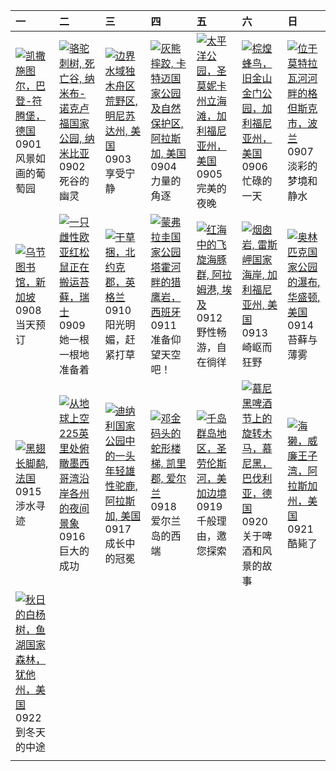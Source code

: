 | 一                                                                                                                                                                                                 | 二                                                                                                                                                                                                      | 三                                                                                                                                                                                                  | 四                                                                                                                                                                                                        | 五                                                                                                                                                                                                    | 六                                                                                                                                                                                                            | 日                                                                                                                                                                                           |
|:--------------------------------------------------------------------------------------------------------------------------------------------------------------------------------------------------|:-------------------------------------------------------------------------------------------------------------------------------------------------------------------------------------------------------|:---------------------------------------------------------------------------------------------------------------------------------------------------------------------------------------------------|:---------------------------------------------------------------------------------------------------------------------------------------------------------------------------------------------------------|:-----------------------------------------------------------------------------------------------------------------------------------------------------------------------------------------------------|:-------------------------------------------------------------------------------------------------------------------------------------------------------------------------------------------------------------|:--------------------------------------------------------------------------------------------------------------------------------------------------------------------------------------------|
| [![](https://www.bing.com/th?id=OHR.FieldKaiserstuhl_ZH-CN0467488834_320x240.jpg "凯撒施图尔，巴登-符腾堡，德国")](https://www.bing.com/th?id=OHR.FieldKaiserstuhl_ZH-CN0467488834_UHD.jpg)<br>0901<br>风景如画的葡萄园 | [![](https://www.bing.com/th?id=OHR.DeadvleiTrees_ZH-CN0967414858_320x240.jpg "骆驼刺树, 死亡谷, 纳米布-诺克卢福国家公园, 纳米比亚")](https://www.bing.com/th?id=OHR.DeadvleiTrees_ZH-CN0967414858_UHD.jpg)<br>0902<br>死谷的幽灵 | [![](https://www.bing.com/th?id=OHR.MinnesotaWaters_ZH-CN6078521418_320x240.jpg "边界水域独木舟区荒野区, 明尼苏达州, 美国")](https://www.bing.com/th?id=OHR.MinnesotaWaters_ZH-CN6078521418_UHD.jpg)<br>0903<br>享受宁静 | [![](https://www.bing.com/th?id=OHR.WrestlingBears_ZH-CN6430637848_320x240.jpg "灰熊摔跤, 卡特迈国家公园及自然保护区, 阿拉斯加, 美国")](https://www.bing.com/th?id=OHR.WrestlingBears_ZH-CN6430637848_UHD.jpg)<br>0904<br>力量的角逐 | [![](https://www.bing.com/th?id=OHR.SunsetPier_ZH-CN1202083395_320x240.jpg "太平洋公园，圣莫妮卡州立海滩，加利福尼亚州，美国")](https://www.bing.com/th?id=OHR.SunsetPier_ZH-CN1202083395_UHD.jpg)<br>0905<br>完美的夜晚          | [![](https://www.bing.com/th?id=OHR.RufousHummer_ZH-CN1777072350_320x240.jpg "棕煌蜂鸟，旧金山金门公园，加利福尼亚州，美国")](https://www.bing.com/th?id=OHR.RufousHummer_ZH-CN1777072350_UHD.jpg)<br>0906<br>忙碌的一天                | [![](https://www.bing.com/th?id=OHR.BlueGdansk_ZH-CN3328928509_320x240.jpg "位于莫特拉瓦河河畔的格但斯克市，波兰")](https://www.bing.com/th?id=OHR.BlueGdansk_ZH-CN3328928509_UHD.jpg)<br>0907<br>淡彩的梦境和静水    |
| [![](https://www.bing.com/th?id=OHR.OrchardLibrary_ZH-CN3578982798_320x240.jpg "乌节图书馆，新加坡")](https://www.bing.com/th?id=OHR.OrchardLibrary_ZH-CN3578982798_UHD.jpg)<br>0908<br>当天预订               | [![](https://www.bing.com/th?id=OHR.SwissSquirrel_ZH-CN1499344455_320x240.jpg "一只雌性欧亚红松鼠正在搬运苔藓，瑞士")](https://www.bing.com/th?id=OHR.SwissSquirrel_ZH-CN1499344455_UHD.jpg)<br>0909<br>她一根一根地准备着        | [![](https://www.bing.com/th?id=OHR.YorkshireHay_ZH-CN9097986997_320x240.jpg "干草捆，北约克郡，英格兰")](https://www.bing.com/th?id=OHR.YorkshireHay_ZH-CN9097986997_UHD.jpg)<br>0910<br>阳光明媚，赶紧打草            | [![](https://www.bing.com/th?id=OHR.ExtremaduraJamon_ZH-CN1559355133_320x240.jpg "蒙弗拉圭国家公园塔霍河畔的猎鹰岩，西班牙")](https://www.bing.com/th?id=OHR.ExtremaduraJamon_ZH-CN1559355133_UHD.jpg)<br>0911<br>准备仰望天空吧！   | [![](https://www.bing.com/th?id=OHR.SpinnerDolphins_ZH-CN9731341241_320x240.jpg "红海中的飞旋海豚群, 阿拉姆港, 埃及")](https://www.bing.com/th?id=OHR.SpinnerDolphins_ZH-CN9731341241_UHD.jpg)<br>0912<br>野性畅游，自在徜徉 | [![](https://www.bing.com/th?id=OHR.PointReyesSeashore_ZH-CN0076789582_320x240.jpg "烟囱岩, 雷斯岬国家海岸, 加利福尼亚州, 美国")](https://www.bing.com/th?id=OHR.PointReyesSeashore_ZH-CN0076789582_UHD.jpg)<br>0913<br>崎岖而狂野  | [![](https://www.bing.com/th?id=OHR.HohWaterfall_ZH-CN0297269806_320x240.jpg "奥林匹克国家公园的瀑布, 华盛顿, 美国")](https://www.bing.com/th?id=OHR.HohWaterfall_ZH-CN0297269806_UHD.jpg)<br>0914<br>苔藓与薄雾 |
| [![](https://www.bing.com/th?id=OHR.Echasse_ZH-CN0670369582_320x240.jpg "黑翅长脚鹬, 法国")](https://www.bing.com/th?id=OHR.Echasse_ZH-CN0670369582_UHD.jpg)<br>0915<br>涉水寻迹                             | [![](https://www.bing.com/th?id=OHR.OzoneEarth_ZH-CN0993915980_320x240.jpg "从地球上空225英里处俯瞰墨西哥湾沿岸各州的夜间景象")](https://www.bing.com/th?id=OHR.OzoneEarth_ZH-CN0993915980_UHD.jpg)<br>0916<br>巨大的成功          | [![](https://www.bing.com/th?id=OHR.YoungMoose_ZH-CN4639410217_320x240.jpg "迪纳利国家公园中的一头年轻雄性驼鹿, 阿拉斯加, 美国")](https://www.bing.com/th?id=OHR.YoungMoose_ZH-CN4639410217_UHD.jpg)<br>0917<br>成长中的冠冕    | [![](https://www.bing.com/th?id=OHR.DunquinIreland_ZH-CN1418844818_320x240.jpg "邓金码头的蛇形楼梯, 凯里郡, 爱尔兰")](https://www.bing.com/th?id=OHR.DunquinIreland_ZH-CN1418844818_UHD.jpg)<br>0918<br>爱尔兰岛的西端         | [![](https://www.bing.com/th?id=OHR.ThousandIslands_ZH-CN3197750437_320x240.jpg "千岛群岛地区，圣劳伦斯河，美加边境")](https://www.bing.com/th?id=OHR.ThousandIslands_ZH-CN3197750437_UHD.jpg)<br>0919<br>千般理由，邀您探索   | [![](https://www.bing.com/th?id=OHR.OktoberfestSwing_ZH-CN5270146600_320x240.jpg "慕尼黑啤酒节上的旋转木马，慕尼黑，巴伐利亚，德国")](https://www.bing.com/th?id=OHR.OktoberfestSwing_ZH-CN5270146600_UHD.jpg)<br>0920<br>关于啤酒和风景的故事 | [![](https://www.bing.com/th?id=OHR.IceOtters_ZH-CN5393791969_320x240.jpg "海獭，威廉王子湾，阿拉斯加州，美国")](https://www.bing.com/th?id=OHR.IceOtters_ZH-CN5393791969_UHD.jpg)<br>0921<br>酷毙了            |
| [![](https://www.bing.com/th?id=OHR.AspenEquinox_ZH-CN5474695693_320x240.jpg "秋日的白杨树，鱼湖国家森林，犹他州，美国")](https://www.bing.com/th?id=OHR.AspenEquinox_ZH-CN5474695693_UHD.jpg)<br>0922<br>到冬天的中途      |                                                                                                                                                                                                        |                                                                                                                                                                                                    |                                                                                                                                                                                                          |                                                                                                                                                                                                      |                                                                                                                                                                                                              |                                                                                                                                                                                             |
|                                                                                                                                                                                                   |                                                                                                                                                                                                        |                                                                                                                                                                                                    |                                                                                                                                                                                                          |                                                                                                                                                                                                      |                                                                                                                                                                                                              |                                                                                                                                                                                             |